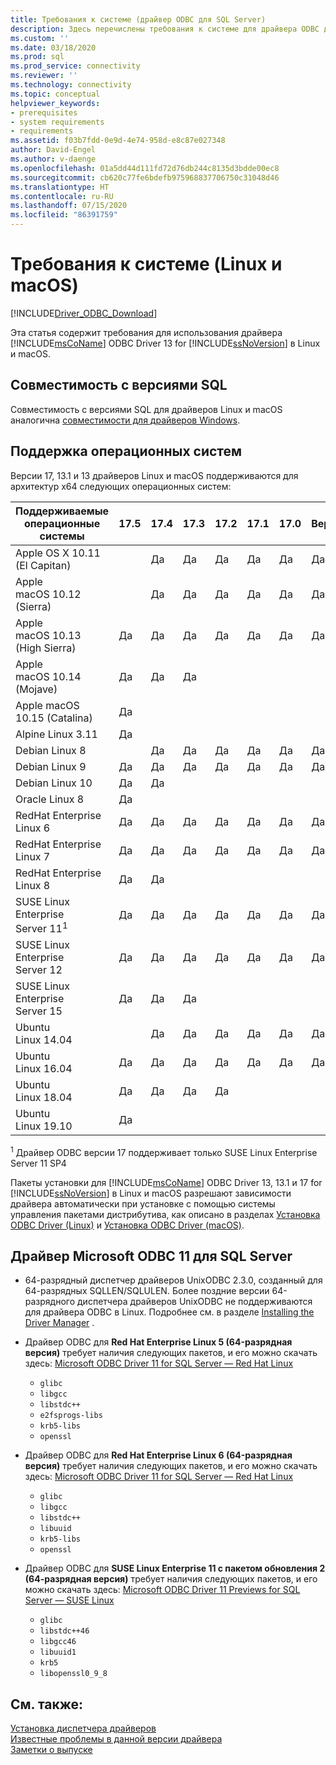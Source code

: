 ```yaml
---
title: Требования к системе (драйвер ODBC для SQL Server)
description: Здесь перечислены требования к системе для драйвера ODBC для SQL Server на Linux и macOS.
ms.custom: ''
ms.date: 03/18/2020
ms.prod: sql
ms.prod_service: connectivity
ms.reviewer: ''
ms.technology: connectivity
ms.topic: conceptual
helpviewer_keywords:
- prerequisites
- system requirements
- requirements
ms.assetid: f03b7fdd-0e9d-4e74-958d-e8c87e027348
author: David-Engel
ms.author: v-daenge
ms.openlocfilehash: 01a5dd44d111fd72d76db244c8135d3bdde00ec8
ms.sourcegitcommit: cb620c77fe6bdefb975968837706750c31048d46
ms.translationtype: HT
ms.contentlocale: ru-RU
ms.lasthandoff: 07/15/2020
ms.locfileid: "86391759"
---
```

# <a name="system-requirements-linux-and-macos"></a>Требования к системе (Linux и macOS)

[!INCLUDE[Driver_ODBC_Download](../../../includes/driver_odbc_download.md)]

Эта статья содержит требования для использования драйвера [!INCLUDE[msCoName](../../../includes/msconame_md.md)] ODBC Driver 13 for [!INCLUDE[ssNoVersion](../../../includes/ssnoversion-md.md)] в Linux и macOS.

## <a name="sql-version-compatibility"></a>Совместимость с версиями SQL

Совместимость с версиями SQL для драйверов Linux и macOS аналогична [совместимости для драйверов Windows](../windows/system-requirements-installation-and-driver-files.md#sql-version-compatibility).

## <a name="operating-system-support"></a>Поддержка операционных систем

Версии 17, 13.1 и 13 драйверов Linux и macOS поддерживаются для архитектур x64 следующих операционных систем:

|Поддерживаемые операционные системы     |17.5|17.4|17.3|17.2|17.1|17.0|Версия 13.1|13|
|-------------------------------|----|----|----|----|----|----|----|--|
|Apple OS X 10.11 (El Capitan)  | |Да|Да|Да|Да|Да|Да|Да|
|Apple macOS 10.12 (Sierra)     | |Да|Да|Да|Да|Да|Да|Да|
|Apple macOS 10.13 (High Sierra)|Да|Да|Да|Да|Да|Да|Да|Да|
|Apple macOS 10.14 (Mojave)     |Да|Да|Да| | | | | |
|Apple macOS 10.15 (Catalina)   |Да| | | | | | | |
|Alpine Linux 3.11              |Да| | | | | | | |
|Debian Linux 8                 | |Да|Да|Да|Да|Да|Да|Да|
|Debian Linux 9                 |Да|Да|Да|Да|Да|Да|Да|Да|
|Debian Linux 10                |Да|Да| | | | | | |
|Oracle Linux 8                 |Да| | | | | | | |
|RedHat Enterprise Linux 6      |Да|Да|Да|Да|Да|Да|Да|Да|
|RedHat Enterprise Linux 7      |Да|Да|Да|Да|Да|Да|Да|Да|
|RedHat Enterprise Linux 8      |Да|Да| | | | | | |
|SUSE Linux Enterprise Server 11<sup>1</sup>|Да|Да|Да|Да|Да|Да|Да|Да|
|SUSE Linux Enterprise Server 12|Да|Да|Да|Да|Да|Да|Да|Да|
|SUSE Linux Enterprise Server 15|Да|Да|Да| | | | | |
|Ubuntu Linux 14.04             | |Да|Да|Да|Да|Да|Да|Да|
|Ubuntu Linux 16.04             |Да|Да|Да|Да|Да|Да|Да|Да|
|Ubuntu Linux 18.04             |Да|Да|Да|Да| | | | |
|Ubuntu Linux 19.10             |Да| | | | | | | |

<sup>1</sup> Драйвер ODBC версии 17 поддерживает только SUSE Linux Enterprise Server 11 SP4

Пакеты установки для [!INCLUDE[msCoName](../../../includes/msconame_md.md)] ODBC Driver 13, 13.1 и 17 for [!INCLUDE[ssNoVersion](../../../includes/ssnoversion-md.md)] в Linux и macOS разрешают зависимости драйвера автоматически при установке с помощью системы управления пакетами дистрибутива, как описано в разделах [Установка ODBC Driver (Linux)](installing-the-microsoft-odbc-driver-for-sql-server.md) и [Установка ODBC Driver (macOS)](install-microsoft-odbc-driver-sql-server-macos.md).

## <a name="microsoft-odbc-driver-11-for-sql-server"></a>Драйвер Microsoft ODBC 11 для SQL Server  
  
* 64-разрядный диспетчер драйверов UnixODBC 2.3.0, созданный для 64-разрядных SQLLEN/SQLULEN. Более поздние версии 64-разрядного диспетчера драйверов UnixODBC не поддерживаются для драйвера ODBC в Linux. Подробнее см. в разделе [Installing the Driver Manager](../../../connect/odbc/linux-mac/installing-the-driver-manager.md) .  
  
* Драйвер ODBC для **Red Hat Enterprise Linux 5 (64-разрядная версия)** требует наличия следующих пакетов, и его можно скачать здесь: [Microsoft ODBC Driver 11 for SQL Server — Red Hat Linux](https://go.microsoft.com/fwlink/?LinkId=267321)  
  * `glibc`  
  * `libgcc`  
  * `libstdc++`  
  * `e2fsprogs-libs`  
  * `krb5-libs`  
  * `openssl`  
  
* Драйвер ODBC для **Red Hat Enterprise Linux 6 (64-разрядная версия)** требует наличия следующих пакетов, и его можно скачать здесь: [Microsoft ODBC Driver 11 for SQL Server — Red Hat Linux](https://go.microsoft.com/fwlink/?LinkId=267321)  
  * `glibc`  
  * `libgcc`  
  * `libstdc++`  
  * `libuuid`  
  * `krb5-libs`  
  * `openssl`  
  
* Драйвер ODBC для **SUSE Linux Enterprise 11 с пакетом обновления 2 (64-разрядная версия)** требует наличия следующих пакетов, и его можно скачать здесь: [Microsoft ODBC Driver 11 Previews for SQL Server — SUSE Linux](https://go.microsoft.com/fwlink/?LinkId=264916)  
  * `glibc`  
  * `libstdc++46`  
  * `libgcc46`  
  * `libuuid1`  
  * `krb5`  
  * `libopenssl0_9_8`  
  
## <a name="see-also"></a>См. также:

[Установка диспетчера драйверов](../../../connect/odbc/linux-mac/installing-the-driver-manager.md)  
[Известные проблемы в данной версии драйвера](../../../connect/odbc/linux-mac/known-issues-in-this-version-of-the-driver.md)  
[Заметки о выпуске](../../../connect/odbc/linux-mac/release-notes-odbc-sql-server-linux-mac.md)  
